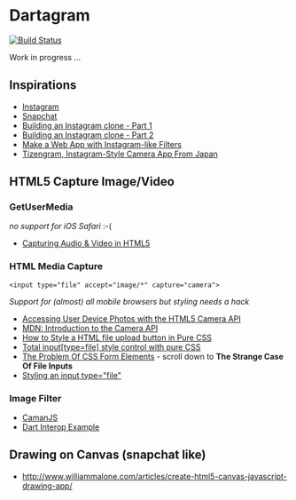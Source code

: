 # Dartagram

[![Build Status](https://drone.io/github.com/marcojakob/dart-dartagram/status.png)](https://drone.io/github.com/marcojakob/dart-dartagram/latest)

Work in progress ...


## Inspirations

* [Instagram](http://instagram.com/)
* [Snapchat](http://www.snapchat.com/)
* [Building an Instagram clone - Part 1](http://blogorama.nerdworks.in/buildinganinstagramclonepart1/)
* [Building an Instagram clone - Part 2](http://blogorama.nerdworks.in/buildinganinstagramclonepart2/)
* [Make a Web App with Instagram-like Filters](http://tutorialzine.com/2013/02/instagram-filter-app/)
* [Tizengram, Instagram-Style Camera App From Japan](https://developer.tizen.org/blogs/stewartchristie/2013/tizengram-instagram-style-camera-app-japan)


## HTML5 Capture Image/Video

### GetUserMedia 

*no support for iOS Safari* :-(

* [Capturing Audio & Video in HTML5](http://www.html5rocks.com/en/tutorials/getusermedia/intro/)


### HTML Media Capture

`<input type="file" accept="image/*" capture="camera">`

*Support for (almost) all mobile browsers but styling needs a hack*

* [Accessing User Device Photos with the HTML5 Camera API](http://www.syntaxxx.com/accessing-user-device-photos-with-the-html5-camera-api/)
* [MDN: Introduction to the Camera API](https://developer.mozilla.org/en-US/docs/Web/Guide/API/Camera)
* [How to Style a HTML file upload button in Pure CSS](http://geniuscarrier.com/how-to-style-a-html-file-upload-button-in-pure-css/)
* [Total input[type=file] style control with pure CSS](https://coderwall.com/p/uer3ow)
* [The Problem Of CSS Form Elements](http://www.smashingmagazine.com/2013/02/27/css-form-elements-problem/) - scroll down to **The Strange Case Of File Inputs**
* [Styling an input type="file"](http://www.quirksmode.org/dom/inputfile.html)


### Image Filter

* [CamanJS](http://camanjs.com/)
* [Dart Interop Example](http://blog.sethladd.com/2014/05/i-ported-javascript-app-to-dart-heres.html)


## Drawing on Canvas (snapchat like)

* http://www.williammalone.com/articles/create-html5-canvas-javascript-drawing-app/

